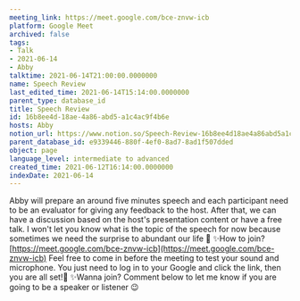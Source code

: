 ```yaml
---
meeting_link: https://meet.google.com/bce-znvw-icb
platform: Google Meet
archived: false
tags:
- Talk
- 2021-06-14
- Abby
talktime: 2021-06-14T21:00:00.0000000
name: Speech Review
last_edited_time: 2021-06-14T15:14:00.0000000
parent_type: database_id
title: Speech Review
id: 16b8ee4d-18ae-4a86-abd5-a1c4ac9f4b6e
hosts: Abby
notion_url: https://www.notion.so/Speech-Review-16b8ee4d18ae4a86abd5a1c4ac9f4b6e
parent_database_id: e9339446-880f-4ef0-8ad7-8ad1f507dded
object: page
language_level: intermediate to advanced
created_time: 2021-06-12T16:14:00.0000000
indexDate: 2021-06-14
---
```


Abby will prepare an around five minutes speech and each participant need to be an evaluator for giving any feedback to the host. After that, we can have a discussion based on the host's presentation content or have a free talk. I won't let you know what is the topic of the speech for now because sometimes we need the surprise to abundant our life 🥰
✨How to join?
 [https://meet.google.com/bce-znvw-icb](https://meet.google.com/bce-znvw-icb) 
Feel free to come in before the meeting to test your sound and microphone. You just need to log in to your Google and click the link, then you are all set!🥳 
✨Wanna join?
Comment below to let me know if you are going to be a speaker or listener 😉

